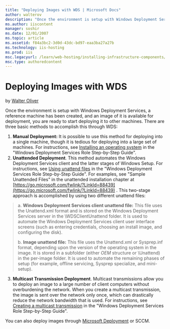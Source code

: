 ```yaml
---
title: "Deploying Images with WDS | Microsoft Docs"
author: walterov
description: "Once the environment is setup with Windows Deployment Services, a reference machine has been created, and an image of it is available for deployment, you are..."
ms.author: iiscontent
manager: soshir
ms.date: 12/01/2007
ms.topic: article
ms.assetid: f84a3bc2-3d0d-43dc-bd97-eaa3ba27a27b
ms.technology: iis-hosting
ms.prod: iis
msc.legacyurl: /learn/web-hosting/installing-infrastructure-components/deploying-images-with-wds
msc.type: authoredcontent
---
```

Deploying Images with WDS
====================
by [Walter Oliver](https://github.com/walterov)

Once the environment is setup with Windows Deployment Services, a reference machine has been created, and an image of it is available for deployment, you are ready to start deploying it to other machines. There are three basic methods to accomplish this through WDS:

1. **Manual Deployment:** It is possible to use this method for deploying into a single machine, though it is tedious for deploying into a large set of machines. For instructions, see [Installing an operating system](http://technet2.microsoft.com/WindowsServer2008/en/library/7d837d88-6d8e-420c-b68f-a5b4baeb52481033.mspx#BKMK_PXEBooting) in the "Windows Deployment Services Role Step-by-Step Guide".
2. **Unattended Deployment**. This method automates the Windows Deployment Services client and the latter stages of Windows Setup. For instructions, see [Using unattend files](http://technet2.microsoft.com/WindowsServer2008/en/library/7d837d88-6d8e-420c-b68f-a5b4baeb52481033.mspx#BKMK_UsingUnattendFiles) in the "Windows Deployment Services Role Step-by-Step Guide". For examples, see "Sample Unattended Files" in the unattended installation chapter at [https://go.microsoft.com/fwlink/?LinkId=88439](https://go.microsoft.com/fwlink/?LinkId=88439) . This two-stage approach is accomplished by using two different unattend files:

> a. **Windows Deployment Services client unattend file:** This file uses the Unattend.xml format and is stored on the Windows Deployment Services server in the \WDSClientUnattend folder. It is used to automate the Windows Deployment Services client user interface screens (such as entering credentials, choosing an install image, and configuring the disk).  
>   
> b. **Image unattend file:** This file uses the Unattend.xml or Sysprep.inf format, depending upon the version of the operating system in the image. It is stored in a subfolder (either $OEM$ structure or \Unattend) in the per-image folder. It is used to automate the remaining phases of setup (for example, offline servicing, Sysprep specialize, and mini-setup).


3. **Multicast Transmission Deployment**. Multicast transmissions allow you to deploy an image to a large number of client computers without overburdening the network. When you create a multicast transmission, the image is sent over the network only once, which can drastically reduce the network bandwidth that is used. For instructions, see [Creating a multicast transmission](http://technet2.microsoft.com/WindowsServer2008/en/library/7d837d88-6d8e-420c-b68f-a5b4baeb52481033.mspx#BKMK_MulticastDS) in the "Windows Deployment Services Role Step-by-Step Guide".

You can also deploy images through [Microsoft Deployment](https://technet.microsoft.com/en-us/solutionaccelerators/bb963909.aspx) or SCCM.
  